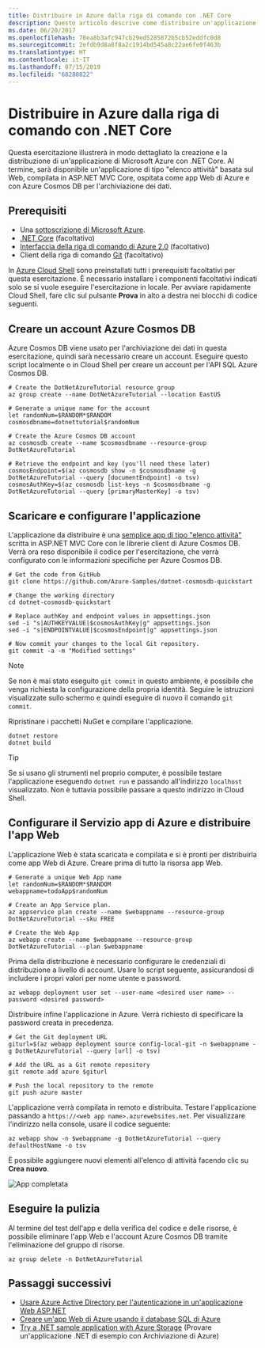 ```yaml
---
title: Distribuire in Azure dalla riga di comando con .NET Core
description: Questo articolo descrive come distribuire un'applicazione ASP.NET Core in un servizio app di Azure tramite gli strumenti da riga di comando.
ms.date: 06/20/2017
ms.openlocfilehash: 78ea8b3afc947cb29ed5285872b5cb52eddfc0d8
ms.sourcegitcommit: 2efdb9d8a8f8a2c1914bd545a8c22ae6fe0f463b
ms.translationtype: HT
ms.contentlocale: it-IT
ms.lasthandoff: 07/15/2019
ms.locfileid: "68280822"
---
```

# <a name="deploy-to-azure-from-the-command-line-with-net-core"></a>Distribuire in Azure dalla riga di comando con .NET Core

Questa esercitazione illustrerà in modo dettagliato la creazione e la distribuzione di un'applicazione di Microsoft Azure con .NET Core.  Al termine, sarà disponibile un'applicazione di tipo "elenco attività" basata sul Web, compilata in ASP.NET MVC Core, ospitata come app Web di Azure e con Azure Cosmos DB per l'archiviazione dei dati.

## <a name="prerequisites"></a>Prerequisiti

* Una [sottoscrizione di Microsoft Azure](https://azure.microsoft.com/free/).
* [.NET Core](https://www.microsoft.com/net/download/core) (facoltativo)
* [Interfaccia della riga di comando di Azure 2.0](/cli/azure/install-az-cli2) (facoltativo)
* Client della riga di comando [Git](https://www.git-scm.com/) (facoltativo)

In [Azure Cloud Shell](/azure/cloud-shell/) sono preinstallati tutti i prerequisiti facoltativi per questa esercitazione.  È necessario installare i componenti facoltativi indicati solo se si vuole eseguire l'esercitazione in locale.  Per avviare rapidamente Cloud Shell, fare clic sul pulsante **Prova** in alto a destra nei blocchi di codice seguenti.

## <a name="create-an-azure-cosmos-db-account"></a>Creare un account Azure Cosmos DB

Azure Cosmos DB viene usato per l'archiviazione dei dati in questa esercitazione, quindi sarà necessario creare un account.  Eseguire questo script localmente o in Cloud Shell per creare un account per l'API SQL Azure Cosmos DB.

```azurecli-interactive
# Create the DotNetAzureTutorial resource group
az group create --name DotNetAzureTutorial --location EastUS

# Generate a unique name for the account
let randomNum=$RANDOM*$RANDOM
cosmosdbname=dotnettutorial$randomNum

# Create the Azure Cosmos DB account
az cosmosdb create --name $cosmosdbname --resource-group DotNetAzureTutorial

# Retrieve the endpoint and key (you'll need these later)
cosmosEndpoint=$(az cosmosdb show -n $cosmosdbname -g DotNetAzureTutorial --query [documentEndpoint] -o tsv)
cosmosAuthKey=$(az cosmosdb list-keys -n $cosmosdbname -g DotNetAzureTutorial --query [primaryMasterKey] -o tsv)

```

## <a name="download-and-configure-the-application"></a>Scaricare e configurare l'applicazione

L'applicazione da distribuire è una [semplice app di tipo "elenco attività"](https://github.com/Azure-Samples/dotnet-cosmosdb-quickstart/) scritta in ASP.NET MVC Core con le librerie client di Azure Cosmos DB.  Verrà ora reso disponibile il codice per l'esercitazione, che verrà configurato con le informazioni specifiche per Azure Cosmos DB.

```azurecli-interactive
# Get the code from GitHub
git clone https://github.com/Azure-Samples/dotnet-cosmosdb-quickstart

# Change the working directory
cd dotnet-cosmosdb-quickstart

# Replace authKey and endpoint values in appsettings.json
sed -i "s|AUTHKEYVALUE|$cosmosAuthKey|g" appsettings.json
sed -i "s|ENDPOINTVALUE|$cosmosEndpoint|g" appsettings.json

# Now commit your changes to the local Git repository.
git commit -a -m "Modified settings"

```

> [!NOTE]
> Se non è mai stato eseguito `git commit` in questo ambiente, è possibile che venga richiesta la configurazione della propria identità. Seguire le istruzioni visualizzate sullo schermo e quindi eseguire di nuovo il comando `git commit`.

Ripristinare i pacchetti NuGet e compilare l'applicazione.

```azurecli-interactive
dotnet restore
dotnet build
```

> [!TIP]
> Se si usano gli strumenti nel proprio computer, è possibile testare l'applicazione eseguendo `dotnet run` e passando all'indirizzo `localhost` visualizzato.  Non è tuttavia possibile passare a questo indirizzo in Cloud Shell.  

## <a name="configure-azure-app-service-and-deploy-the-web-app"></a>Configurare il Servizio app di Azure e distribuire l'app Web

L'applicazione Web è stata scaricata e compilata e si è pronti per distribuirla come app Web di Azure.  Creare prima di tutto la risorsa app Web.

```azurecli-interactive
# Generate a unique Web App name
let randomNum=$RANDOM*$RANDOM
webappname=todoApp$randomNum

# Create an App Service plan.
az appservice plan create --name $webappname --resource-group DotNetAzureTutorial --sku FREE

# Create the Web App
az webapp create --name $webappname --resource-group DotNetAzureTutorial --plan $webappname

```

Prima della distribuzione è necessario configurare le credenziali di distribuzione a livello di account.  Usare lo script seguente, assicurandosi di includere i propri valori per nome utente e password.

```azurecli-interactive
az webapp deployment user set --user-name <desired user name> --password <desired password>
```

Distribuire infine l'applicazione in Azure.  Verrà richiesto di specificare la password creata in precedenza.

```azurecli-interactive
# Get the Git deployment URL
giturl=$(az webapp deployment source config-local-git -n $webappname -g DotNetAzureTutorial --query [url] -o tsv)

# Add the URL as a Git remote repository
git remote add azure $giturl

# Push the local repository to the remote
git push azure master
```

L'applicazione verrà compilata in remoto e distribuita.  Testare l'applicazione passando a `https://<web app name>.azurewebsites.net`.  Per visualizzare l'indirizzo nella console, usare il codice seguente:

```azurecli-interactive
az webapp show -n $webappname -g DotNetAzureTutorial --query defaultHostName -o tsv
```

È possibile aggiungere nuovi elementi all'elenco di attività facendo clic su **Crea nuovo**.

![App completata](./media/dotnet-quickstart/todo.png)

## <a name="clean-up"></a>Eseguire la pulizia

Al termine del test dell'app e della verifica del codice e delle risorse, è possibile eliminare l'app Web e l'account Azure Cosmos DB tramite l'eliminazione del gruppo di risorse.

```azurecli-interactive
az group delete -n DotNetAzureTutorial
```

## <a name="next-steps"></a>Passaggi successivi

* [Usare Azure Active Directory per l'autenticazione in un'applicazione Web ASP.NET](/azure/active-directory/develop/active-directory-devquickstarts-webapp-dotnet)
* [Creare un'app Web di Azure usando il database SQL di Azure](/azure/app-service-web/web-sites-dotnet-get-started)
* [Try a .NET sample application with Azure Storage](/azure/storage/storage-samples-dotnet) (Provare un'applicazione .NET di esempio con Archiviazione di Azure)


